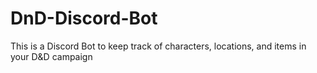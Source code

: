 # DnD-Discord-Bot
This is a Discord Bot to keep track of characters, locations, and items in your D&amp;D campaign
